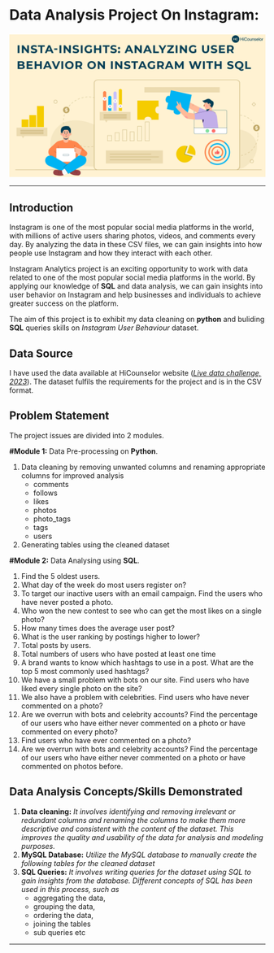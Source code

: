 # Data Analysis Project On Instagram: 
![](Pictures/intro.jpeg)
***

## Introduction

Instagram is one of the most popular social media platforms in the world, with millions of active users sharing photos, videos, and comments every day. By analyzing the data in these CSV files, we can gain insights into how people use Instagram and how they interact with each other.

Instagram Analytics project is an exciting opportunity to work with data related to one of the most popular social media platforms in the world. By applying our knowledge of __SQL__ and data analysis, we can gain insights into user behavior on Instagram and help businesses and individuals to achieve greater success on the platform.

The aim of this project is to exhibit my data cleaning on __python__ and buliding __SQL__ queries skills on _Instagram User Behaviour_ dataset. 


## Data Source 
I have used the data available at HiCounselor website (_[Live data challenge, 2023](https://hicounselor.com/projects/analysing-user-behaviour-on-instagram-using-python-and-sql)_). The dataset fulfils the requirements for the project and is in the CSV format.

## Problem Statement

The project issues are divided into 2 modules. 

__#Module 1:__ Data Pre-processing on **Python**.

1.  Data cleaning by removing unwanted columns and renaming appropriate columns for improved analysis 
    - comments
    - follows
    - likes
    - photos
    - photo_tags
    - tags
    - users
 2. Generating tables using the cleaned dataset
   
__#Module 2:__ Data Analysing using **SQL**.

1. Find the 5 oldest users.
2. What day of the week do most users register on?
3. To target our inactive users with an email campaign. Find the users who have never posted a photo.
4. Who won the new contest to see who can get the most likes on a single photo?
5. How many times does the average user post? 
6. What is the user ranking by postings higher to lower?
7. Total posts by users.
8. Total numbers of users who have posted at least one time
9. A brand wants to know which hashtags to use in a post. What are the top 5 most commonly used hashtags?
10. We have a small problem with bots on our site. Find users who have liked every single photo on the site?
11. We also have a problem with celebrities. Find users who have never commented on a photo?
12. Are we overrun with bots and celebrity accounts? Find the percentage of our users who have either never commented on a photo or have commented on every photo?
13. Find users who have ever commented on a photo?
14. Are we overrun with bots and celebrity accounts? Find the percentage of our users who have either never commented on a photo or have commented on photos before.



## Data Analysis Concepts/Skills Demonstrated 

1. __Data cleaning:__ _It involves identifying and removing irrelevant or redundant columns and renaming the columns to make them more descriptive and consistent with the content of the dataset. This improves the quality and usability of the data for analysis and modeling purposes._
2. __MySQL Database:__ _Utilize the MySQL database to manually create the following tables for the cleaned dataset_
3. __SQL Queries:__ _It involves writing queries for the dataset using SQL to gain insights from the database. Different concepts of SQL has been used in this process, such as_
    - aggregating the data, 
    - grouping the data, 
    - ordering the data,
    - joining the tables
    - sub queries etc



***
